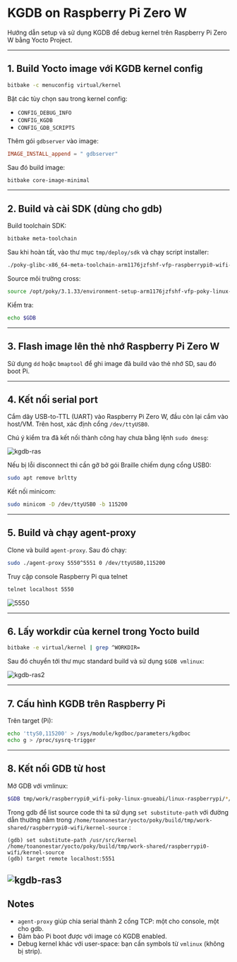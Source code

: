 # KGDB on Raspberry Pi Zero W

Hướng dẫn setup và sử dụng KGDB để debug kernel trên Raspberry Pi Zero W bằng Yocto Project.

---

## 1. Build Yocto image với KGDB kernel config

```bash
bitbake -c menuconfig virtual/kernel
````

Bật các tùy chọn sau trong kernel config:

* `CONFIG_DEBUG_INFO`
* `CONFIG_KGDB`
* `CONFIG_GDB_SCRIPTS`

Thêm gói `gdbserver` vào image:

```conf
IMAGE_INSTALL_append = " gdbserver"
```

Sau đó build image:

```bash
bitbake core-image-minimal
```

---

## 2. Build và cài SDK (dùng cho gdb)

Build toolchain SDK:

```bash
bitbake meta-toolchain
```

Sau khi hoàn tất, vào thư mục `tmp/deploy/sdk` và chạy script installer:

```bash
./poky-glibc-x86_64-meta-toolchain-arm1176jzfshf-vfp-raspberrypi0-wifi-toolchain-3.1.33.sh
```

Source môi trường cross:

```bash
source /opt/poky/3.1.33/environment-setup-arm1176jzfshf-vfp-poky-linux-gnueabi
```

Kiểm tra:

```bash
echo $GDB
```

---

## 3. Flash image lên thẻ nhớ Raspberry Pi Zero W

Sử dụng `dd` hoặc `bmaptool` để ghi image đã build vào thẻ nhớ SD, sau đó boot Pi.

---

## 4. Kết nối serial port

Cắm dây USB-to-TTL (UART) vào Raspberry Pi Zero W, đầu còn lại cắm vào host/VM.
Trên host, xác định cổng `/dev/ttyUSB0`.

Chú ý kiểm tra đã kết nối thành công hay chưa bằng lệnh ```sudo dmesg```:

![kgdb-ras](https://toanonestar.github.io/KGDB-note/image-scp/kgdb-ras.png)

Nếu bị lỗi disconnect thì cần gỡ bở gói Braille chiếm dụng cổng USB0:
```bash
sudo apt remove brltty
```
Kết nối minicom:
```bash
sudo minicom -D /dev/ttyUSB0 -b 115200
```

---
## 5. Build và chạy agent-proxy

Clone và build `agent-proxy`. Sau đó chạy:

```bash
sudo ./agent-proxy 5550^5551 0 /dev/ttyUSB0,115200
```

Truy cập console Raspberry Pi qua telnet

```bash
telnet localhost 5550
```
![5550](https://toanonestar.github.io/KGDB-note/image-scp/5550.png)


---

## 6. Lấy workdir của kernel trong Yocto build

```bash
bitbake -e virtual/kernel | grep ^WORKDIR=
```
Sau đó chuyển tới thư mục standard build và sử dụng ```$GDB vmlinux```:

![kgdb-ras2](https://toanonestar.github.io/KGDB-note/image-scp/kgdb-ras2.png)

---

## 7. Cấu hình KGDB trên Raspberry Pi

Trên target (Pi):

```bash
echo 'ttyS0,115200' > /sys/module/kgdboc/parameters/kgdboc
echo g > /proc/sysrq-trigger
```

---

## 8. Kết nối GDB từ host

Mở GDB với vmlinux:

```bash
$GDB tmp/work/raspberrypi0_wifi-poky-linux-gnueabi/linux-raspberrypi/*/linux-raspberrypi0_wifi-standard-build/vmlinux
```

Trong gdb để list source code thì ta sử dụng ```set substitute-path``` với đường dẫn thường nằm trong ```/home/toanonestar/yocto/poky/build/tmp/work-shared/raspberrypi0-wifi/kernel-source``` :

```gdb
(gdb) set substitute-path /usr/src/kernel /home/toanonestar/yocto/poky/build/tmp/work-shared/raspberrypi0-wifi/kernel-source
(gdb) target remote localhost:5551
```
![kgdb-ras3](https://toanonestar.github.io/KGDB-note/image-scp/kgdb-ras3.png)
---

## Notes

* `agent-proxy` giúp chia serial thành 2 cổng TCP: một cho console, một cho gdb.
* Đảm bảo Pi boot được với image có KGDB enabled.
* Debug kernel khác với user-space: bạn cần symbols từ `vmlinux` (không bị strip).
